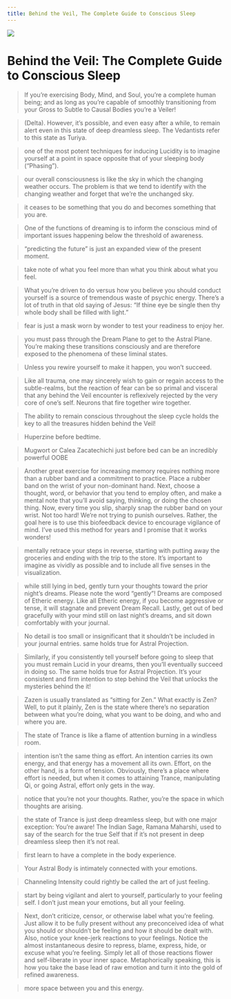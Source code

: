 ```yaml
---
title: Behind the Veil, The Complete Guide to Conscious Sleep
---
```


![](https://images-na.ssl-images-amazon.com/images/S/compressed.photo.goodreads.com/books/1528919452i/40524272.jpg)

# Behind the Veil: The Complete Guide to Conscious Sleep

> If you’re exercising Body, Mind, and Soul, you’re a complete human being; and as
> long as you’re capable of smoothly transitioning from your Gross to Subtle to
> Causal Bodies you’re a Veiler!

> (Delta). However, it’s possible, and even easy after a while, to remain alert
> even in this state of deep dreamless sleep. The Vedantists refer to this state
> as Turiya.

> one of the most potent techniques for inducing Lucidity is to imagine yourself
> at a point in space opposite that of your sleeping body (“Phasing”).

> our overall consciousness is like the sky in which the changing weather occurs.
> The problem is that we tend to identify with the changing weather and forget
> that we’re the unchanged sky.

> it ceases to be something that you do and becomes something that you are.

> One of the functions of dreaming is to inform the conscious mind of important
> issues happening below the threshold of awareness.

> “predicting the future” is just an expanded view of the present moment.

> take note of what you feel more than what you think about what you feel.

> What you’re driven to do versus how you believe you should conduct yourself is a
> source of tremendous waste of psychic energy. There’s a lot of truth in that old
> saying of Jesus: “If thine eye be single then thy whole body shall be filled
> with light.”

> fear is just a mask worn by wonder to test your readiness to enjoy her.

> you must pass through the Dream Plane to get to the Astral Plane. You’re making
> these transitions consciously and are therefore exposed to the phenomena of
> these liminal states.

> Unless you rewire yourself to make it happen, you won’t succeed.

> Like all trauma, one may sincerely wish to gain or regain access to the
> subtle-realms, but the reaction of fear can be so primal and visceral that any
> behind the Veil encounter is reflexively rejected by the very core of one’s
> self. Neurons that fire together wire together.

> The ability to remain conscious throughout the sleep cycle holds the key to all
> the treasures hidden behind the Veil!

> Huperzine before bedtime.

> Mugwort or Calea Zacatechichi just before bed can be an incredibly powerful OOBE

> Another great exercise for increasing memory requires nothing more than a rubber
> band and a commitment to practice. Place a rubber band on the wrist of your
> non-dominant hand. Next, choose a thought, word, or behavior that you tend to
> employ often, and make a mental note that you’ll avoid saying, thinking, or
> doing the chosen thing. Now, every time you slip, sharply snap the rubber band
> on your wrist. Not too hard! We’re not trying to punish ourselves. Rather, the
> goal here is to use this biofeedback device to encourage vigilance of mind. I’ve
> used this method for years and I promise that it works wonders!

> mentally retrace your steps in reverse, starting with putting away the groceries
> and ending with the trip to the store. It’s important to imagine as vividly as
> possible and to include all five senses in the visualization.

> while still lying in bed, gently turn your thoughts toward the prior night’s
> dreams. Please note the word “gently”! Dreams are composed of Etheric energy.
> Like all Etheric energy, if you become aggressive or tense, it will stagnate and
> prevent Dream Recall. Lastly, get out of bed gracefully with your mind still on
> last night’s dreams, and sit down comfortably with your journal.

> No detail is too small or insignificant that it shouldn’t be included in your
> journal entries.
> same holds true for Astral Projection.

> Similarly, if you consistently tell yourself before going to sleep that you must
> remain Lucid in your dreams, then you’ll eventually succeed in doing so. The
> same holds true for Astral Projection. It’s your consistent and firm intention
> to step behind the Veil that unlocks the mysteries behind the it!

> Zazen is usually translated as “sitting for Zen.” What exactly is Zen? Well, to
> put it plainly, Zen is the state where there’s no separation between what you’re
> doing, what you want to be doing, and who and where you are.

> The state of Trance is like a flame of attention burning in a windless room.

> intention isn’t the same thing as effort. An intention carries its own energy,
> and that energy has a movement all its own. Effort, on the other hand, is a form
> of tension. Obviously, there’s a place where effort is needed, but when it comes
> to attaining Trance, manipulating Qi, or going Astral, effort only gets in the
> way.

> notice that you’re not your thoughts. Rather, you’re the space in which thoughts
> are arising.

> the state of Trance is just deep dreamless sleep, but with one major exception:
> You’re aware! The Indian Sage, Ramana Maharshi, used to say of the search for
> the true Self that if it’s not present in deep dreamless sleep then it’s not
> real.

> first learn to have a complete in the body experience.

> Your Astral Body is intimately connected with your emotions.

> Channeling Intensity could rightly be called the art of just feeling.

> start by being vigilant and alert to yourself, particularly to your feeling
> self. I don’t just mean your emotions, but all your feeling.

> Next, don’t criticize, censor, or otherwise label what you’re feeling. Just
> allow it to be fully present without any preconceived idea of what you should or
> shouldn’t be feeling and how it should be dealt with. Also, notice your
> knee-jerk reactions to your feelings. Notice the almost instantaneous desire to
> repress, blame, express, hide, or excuse what you’re feeling. Simply let all of
> those reactions flower and self-liberate in your inner space. Metaphorically
> speaking, this is how you take the base lead of raw emotion and turn it into the
> gold of refined awareness.

> more space between you and this energy.
